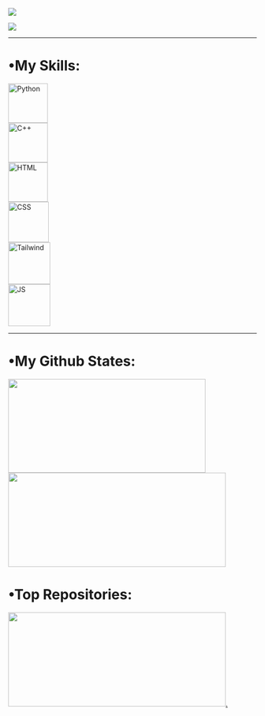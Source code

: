

<img src= "https://github.com/Kiavash-T/Kiavash-T/assets/143013990/e7a8906b-1f9e-40d0-ad9c-aba59274dd64" style= text-align:center; ></img>

<img src= "https://github.com/Kiavash-T/Kiavash-T/assets/143013990/579a3741-f1a8-4fce-8aaf-339ad3a7a604" align=center></img>
<hr>
<h1 style= font-weight:200 ><strong>•My Skills:</strong></h1>
<img src= "https://github.com/Kiavash-T/Kiavash-T/assets/143013990/e920e129-47e9-4096-b936-77fc93e42a67" title="Python" style="width:80px; height:80px; display:flex; justify-content:center" ></img>
<img src= "https://github.com/Kiavash-T/Kiavash-T/assets/143013990/f010b56e-0d21-4e5b-8f57-76cd940539d6" title="C++" style=" width:80px; height:80px; display:flex; justify-content:center" ></img>
<img src= "https://github.com/Kiavash-T/Kiavash-T/assets/143013990/8ead726f-e835-49d2-8546-c8eed1a48ebb" title="HTML" style=" width:80px; height:80px; display:flex; justify-content:center" ></img>
<img src= "https://github.com/Kiavash-T/Kiavash-T/assets/143013990/94b32ed1-a5a1-4f89-84ea-d82ed21330c9" title="CSS" style=" width:82px; height:82px; display:flex; justify-content:center" ></img>
<img src= "https://github.com/Kiavash-T/Kiavash-T/assets/143013990/d8d9701a-64ee-4957-b9df-a819e81e6474" title="Tailwind" style=" width:85px; height:85px; display:flex; justify-content:center;   " ></img>
<img src= "https://github.com/Kiavash-T/Kiavash-T/assets/143013990/bfa1ae16-ff58-48ab-b7f2-f2364eec1bc7" title="JS" style=" width:85px; height:85px; display:flex; justify-content:center" ></img>

<hr>

<h1 style= font-weight:200 ><strong>•My Github States:</strong></h1>

<img src= "https://github-readme-stats.vercel.app/api?username=Kiavash-T&show_icons=true&theme=radical" style=" width:400px; height:190px;" ></img><img src= "https://github-readme-stats.vercel.app/api/top-langs/?username=Kiavash-T&layout=compact&theme=radical" style=" width:441px; height:191px;" ></img>


<h1 style= font-weight:200 ><strong>•Top Repositories:</strong></h1>
<a href="https://github.com/Kiavash-T/Typing-Speedometer"><img src= "https://github-readme-stats.vercel.app/api/pin/?username=Kiavash-T&repo=Typing-Speedometer" style=" width:441px; height:191px;" ></img>.



